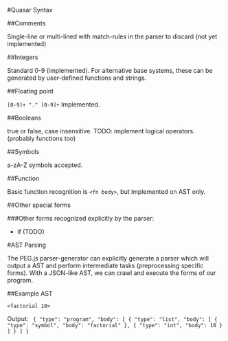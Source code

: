 #Quasar Syntax

##Comments

Single-line or multi-lined with match-rules in the parser to discard (not yet implemented)

##Integers

Standard 0-9 (implemented). For alternative base systems, these can be generated
by user-defined functions and strings.

##Floating point

`[0-9]+ "." [0-9]+` Implemented.

##Booleans

true or false, case insensitive. TODO: implement logical operators. (probably functions too)

##Symbols

a-zA-Z symbols accepted.

##Function

Basic function recognition is `<fn body>`, but implemented on AST only.

##Other special forms

###Other forms recognized explicitly by the parser:

* if (TODO)

#AST Parsing

The PEG.js parser-generator can explicitly generate a parser which will output a AST and perform
intermediate tasks (preprocessing specific forms). With a JSON-like AST, we can crawl and execute
the forms of our program.

##Example AST

`<factorial 10>`

Output: ```
{
   "type": "program",
   "body": [
      {
         "type": "list",
         "body": [
            {
               "type": "symbol",
               "body": "factorial"
            },
            {
               "type": "int",
               "body": 10
            }
         ]
      }
   ]
}```